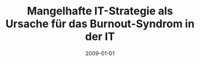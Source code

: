---
abstract: ''
authors:
- Michael Müller-Wernhart
date: '2009-01-01'
featured: false
publication_types:
- '7'
publishDate: '2009-01-01'
title: Mangelhafte IT-Strategie als Ursache für das Burnout-Syndrom in der IT
url_pdf: ''
---
